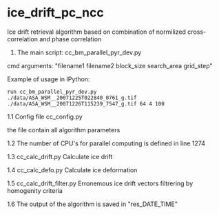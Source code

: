 # ice_drift_pc_ncc
Ice drift retrieval algorithm based on combination of normilized cross-correlation and phase correlation

1. The main script:
cc_bm_parallel_pyr_dev.py

cmd arguments:
"filename1 filename2 block_size search_area grid_step"

Example of usage in IPython: 

```
run cc_bm_parallel_pyr_dev.py ./data/ASA_WSM__20071225T022840_0761_g.tif ./data/ASA_WSM__20071226T115239_7547_g.tif 64 4 100
```

1.1 Config file
cc_config.py

the file contain all algorithm parameters

1.2 The number of CPU's for parallel computing is defined in line 1274
 
1.3 cc_calc_drift.py
Calculate ice drift
 
1.4 cc_calc_defo.py
Calculate ice deformation
 
1.5 cc_calc_drift_filter.py
Erronemous ice drift vectors filtrering by homogenity criteria

1.6
The output of the algorithm is saved in "res_DATE_TIME"
